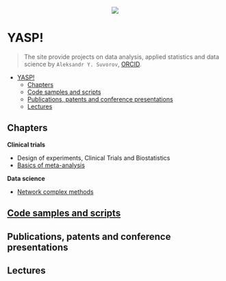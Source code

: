 <p align="center">
  <img src="https://aysuvorov.github.io/docs/promotion/main_logo.png" />
</p>

<!-- <link rel="stylesheet" href="https://latex.now.sh/style.css"> -->

# YASP!

> The site provide projects on data analysis, applied statistics and data science by  `Aleksandr Y. Suvorov`, [ORCID](https://orcid.org/0000-0002-2224-0019).

- [YASP!](#yasp)
  - [Chapters](#chapters)
  - [Code samples and scripts](#code-samples-and-scripts)
  - [Publications, patents and conference presentations](#publications-patents-and-conference-presentations)
  - [Lectures](#lectures)



## Chapters

**Clinical trials**

- Design of experiments, Clinical Trials and Biostatistics
- [Basics of meta-analysis](./docs/pages/meta/index.md)

**Data science**

- [Network complex methods](./docs/pages/networks/paren_syn_corr_guide/index.md)

## [Code samples and scripts](./docs/code_samples/index.md)

## Publications, patents and conference presentations

## Lectures
